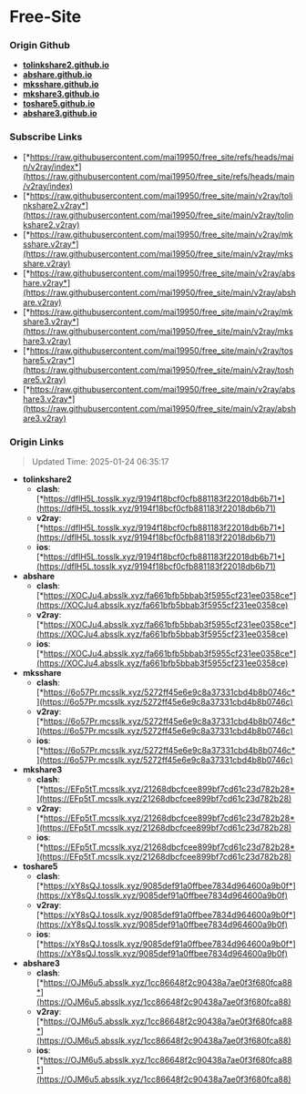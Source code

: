 # Free-Site

### Origin Github

- [**tolinkshare2.github.io**](https://github.com/tolinkshare2/tolinkshare2.github.io)
- [**abshare.github.io**](https://github.com/abshare/abshare.github.io)
- [**mksshare.github.io**](https://github.com/mksshare/mksshare.github.io)
- [**mkshare3.github.io**](https://github.com/mkshare3/mkshare3.github.io)
- [**toshare5.github.io**](https://github.com/toshare5/toshare5.github.io)
- [**abshare3.github.io**](https://github.com/abshare3/abshare3.github.io)

### Subscribe Links

- [*https://raw.githubusercontent.com/mai19950/free_site/refs/heads/main/v2ray/index*](https://raw.githubusercontent.com/mai19950/free_site/refs/heads/main/v2ray/index)
- [*https://raw.githubusercontent.com/mai19950/free_site/main/v2ray/tolinkshare2.v2ray*](https://raw.githubusercontent.com/mai19950/free_site/main/v2ray/tolinkshare2.v2ray)
- [*https://raw.githubusercontent.com/mai19950/free_site/main/v2ray/mksshare.v2ray*](https://raw.githubusercontent.com/mai19950/free_site/main/v2ray/mksshare.v2ray)
- [*https://raw.githubusercontent.com/mai19950/free_site/main/v2ray/abshare.v2ray*](https://raw.githubusercontent.com/mai19950/free_site/main/v2ray/abshare.v2ray)
- [*https://raw.githubusercontent.com/mai19950/free_site/main/v2ray/mkshare3.v2ray*](https://raw.githubusercontent.com/mai19950/free_site/main/v2ray/mkshare3.v2ray)
- [*https://raw.githubusercontent.com/mai19950/free_site/main/v2ray/toshare5.v2ray*](https://raw.githubusercontent.com/mai19950/free_site/main/v2ray/toshare5.v2ray)
- [*https://raw.githubusercontent.com/mai19950/free_site/main/v2ray/abshare3.v2ray*](https://raw.githubusercontent.com/mai19950/free_site/main/v2ray/abshare3.v2ray)

### Origin Links

> Updated Time: 2025-01-24 06:35:17

- **tolinkshare2**
  - **clash**: [*https://dflH5L.tosslk.xyz/9194f18bcf0cfb881183f22018db6b71*](https://dflH5L.tosslk.xyz/9194f18bcf0cfb881183f22018db6b71)
  - **v2ray**: [*https://dflH5L.tosslk.xyz/9194f18bcf0cfb881183f22018db6b71*](https://dflH5L.tosslk.xyz/9194f18bcf0cfb881183f22018db6b71)
  - **ios**: [*https://dflH5L.tosslk.xyz/9194f18bcf0cfb881183f22018db6b71*](https://dflH5L.tosslk.xyz/9194f18bcf0cfb881183f22018db6b71)
- **abshare**
  - **clash**: [*https://XOCJu4.absslk.xyz/fa661bfb5bbab3f5955cf231ee0358ce*](https://XOCJu4.absslk.xyz/fa661bfb5bbab3f5955cf231ee0358ce)
  - **v2ray**: [*https://XOCJu4.absslk.xyz/fa661bfb5bbab3f5955cf231ee0358ce*](https://XOCJu4.absslk.xyz/fa661bfb5bbab3f5955cf231ee0358ce)
  - **ios**: [*https://XOCJu4.absslk.xyz/fa661bfb5bbab3f5955cf231ee0358ce*](https://XOCJu4.absslk.xyz/fa661bfb5bbab3f5955cf231ee0358ce)
- **mksshare**
  - **clash**: [*https://6o57Pr.mcsslk.xyz/5272ff45e6e9c8a37331cbd4b8b0746c*](https://6o57Pr.mcsslk.xyz/5272ff45e6e9c8a37331cbd4b8b0746c)
  - **v2ray**: [*https://6o57Pr.mcsslk.xyz/5272ff45e6e9c8a37331cbd4b8b0746c*](https://6o57Pr.mcsslk.xyz/5272ff45e6e9c8a37331cbd4b8b0746c)
  - **ios**: [*https://6o57Pr.mcsslk.xyz/5272ff45e6e9c8a37331cbd4b8b0746c*](https://6o57Pr.mcsslk.xyz/5272ff45e6e9c8a37331cbd4b8b0746c)
- **mkshare3**
  - **clash**: [*https://EFp5tT.mcsslk.xyz/21268dbcfcee899bf7cd61c23d782b28*](https://EFp5tT.mcsslk.xyz/21268dbcfcee899bf7cd61c23d782b28)
  - **v2ray**: [*https://EFp5tT.mcsslk.xyz/21268dbcfcee899bf7cd61c23d782b28*](https://EFp5tT.mcsslk.xyz/21268dbcfcee899bf7cd61c23d782b28)
  - **ios**: [*https://EFp5tT.mcsslk.xyz/21268dbcfcee899bf7cd61c23d782b28*](https://EFp5tT.mcsslk.xyz/21268dbcfcee899bf7cd61c23d782b28)
- **toshare5**
  - **clash**: [*https://xY8sQJ.tosslk.xyz/9085def91a0ffbee7834d964600a9b0f*](https://xY8sQJ.tosslk.xyz/9085def91a0ffbee7834d964600a9b0f)
  - **v2ray**: [*https://xY8sQJ.tosslk.xyz/9085def91a0ffbee7834d964600a9b0f*](https://xY8sQJ.tosslk.xyz/9085def91a0ffbee7834d964600a9b0f)
  - **ios**: [*https://xY8sQJ.tosslk.xyz/9085def91a0ffbee7834d964600a9b0f*](https://xY8sQJ.tosslk.xyz/9085def91a0ffbee7834d964600a9b0f)
- **abshare3**
  - **clash**: [*https://OJM6u5.absslk.xyz/1cc86648f2c90438a7ae0f3f680fca88*](https://OJM6u5.absslk.xyz/1cc86648f2c90438a7ae0f3f680fca88)
  - **v2ray**: [*https://OJM6u5.absslk.xyz/1cc86648f2c90438a7ae0f3f680fca88*](https://OJM6u5.absslk.xyz/1cc86648f2c90438a7ae0f3f680fca88)
  - **ios**: [*https://OJM6u5.absslk.xyz/1cc86648f2c90438a7ae0f3f680fca88*](https://OJM6u5.absslk.xyz/1cc86648f2c90438a7ae0f3f680fca88)
